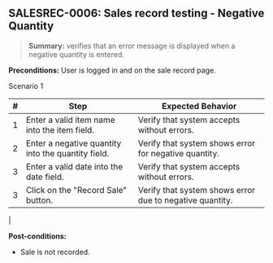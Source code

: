 ## **SALESREC-0006:** Sales record testing - Negative Quantity

> **Summary:** verifies that an error message is displayed when a negative quantity is entered.  <br>

**Preconditions:** User is logged in and on the sale record page.

Scenario 1

 | \# | Step | Expected Behavior |
 |----|------|-------------------|
 |  1 | Enter a valid item name into the item field.     | Verify that system accepts without errors.   |
 |  2 | Enter a negative quantity into the quantity field.     | Verify that system shows error for negative quantity.   |
 |  3 | Enter a valid date into the date field.     | Verify that system accepts without errors.   |
 |  3 | Click on the "Record Sale" button.     | Verify that system shows error due to negative quantity.
   |

**Post-conditions:**

 - Sale is not recorded.

